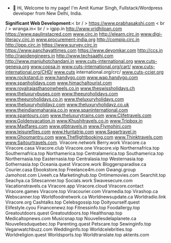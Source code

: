 - 👋 Hi, Welcome to my page! I'm Amit Kumar Singh, Fullstack/Wordpress developer from New Delhi, India.


**Significant Web Development:**< br / >
https://www.prabhasakshi.com < br / >
wranga.in< br / >
igpp.in
http://www.vridhiloan.com
https://www.paulinstacred.com
www.circ.in
http://elearn.circ.in
www.digi-literacy.circ.in
www.procurement-india.org
http://compip.circ.in
http://ppp.circ.in
https://www.survey.circ.in
https://www.panchayattimes.com
https://www.deyomkar.com
http://ccs.in
http://rapidengineers.in
http://www.techsaathi.com
http://www.manjuhotchandani.in
www.cuts-international.org
www.cuts-geneva.org
www.copsa.in
www.cuts-international.org/cart/
www.cuts-international.org/CHD/
www.cuts international.org/crc/
www.cuts-ccier.org
www.rockstand.in
www.handygo.com
www.wap.handygo.com
www.spanholidays.com
www.himachaltourist.com
www.royalrajasthanonwheels.co.in
www.theswissholidays.ch
www.theluxurybuses.com
www.theeuroholidays.com
www.theeuroholidays.co.in
www.theluxuryholidays.com
www.theluxuryholidayz.com
www.theluxuryholidayz.co.uk
www.theindianmaharaja.co.in
www.spaninternational.com
www.spantours.com
www.theluxurytrains.com
www.Clifetravels.com
www.Goldenvacation.in
www.Khushitravels.co.in
www.Tripbox.in
www.Madfares.com
www.gtbtravels.in
www.Flymohini.com
www.leisureflies.com
www.Huntatrip.com
www.Sagartravel.in
www.Ghoomantru.com
www.Theflightbooking.com
www.Thinktravels.com
www.Saitourtravels.com.
Viracore.network
Berry.work
Viracore.ca
Viracore.casa
Viracore.club
Viracore.one
Viracore.vip
Northernafrica.top
Southernafrica.top
Northamerica.top
Centralamerica.top
Southamerica.top
Northernasia.top
Easternasia.top
Centralasia.top
Westernasia.top
Sothernasia.top
Oceania.quest
Viracore.work
Bloggersparadise.ca
Courier.casa
Ebookstore.top
Freelance4m.com
Gwangi.group
Jamohost.com
Liveeh.ca
Marketinghub.top
Ontimemovies.com
Searchit.top
Seachya.ca
Sitescanner.top
Socials.work
Swavesecure.com
Vacationstravels.ca
Viracore.app
Viracore.cloud
Viracore.contact
Viracore.games
Viracore.top
Viracourier.com
Viramedia.top
Virashop.ca
Webscanner.top
Worldfoodnetwork.ca
Worldnewsupdate.ca
Worldradio.link
Viracore.org
Cashtalks.top
Celebsgossip.top
Doityourself.quest
Elifestyle.cyou
Financenewz.top
Fitnessinfo.top
Foodallergy.top
Greatoutdoors.quest
Greatoutdoors.top
Healthsnap.top
Medicaltopnews.com
Musicsnap.top
Nouvellesdelaplanete.ca
Nouvellesduquebec.top
Parenting.quest
Petscare.top
Sewinginfo.top
Veganwatchbuzz.com
Weddinginfo.top
Worldcelebrities.top
Worldreligion.quest
Worldsports.top
Worldtranslate.top
aktents.com

